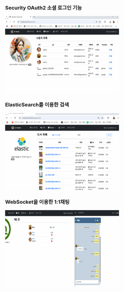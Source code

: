 ### Security OAuth2 소셜 로그인 기능
<img src="animatedGIF/socialLogin.gif" width="370" height="250"> 

### ElasticSearch를 이용한 검색
<img src="animatedGIF/search.gif" width="370" height="250">

### WebSocket을 이용한 1:1채팅
<img src="animatedGIF/chatting.gif" width="370" height="250">
